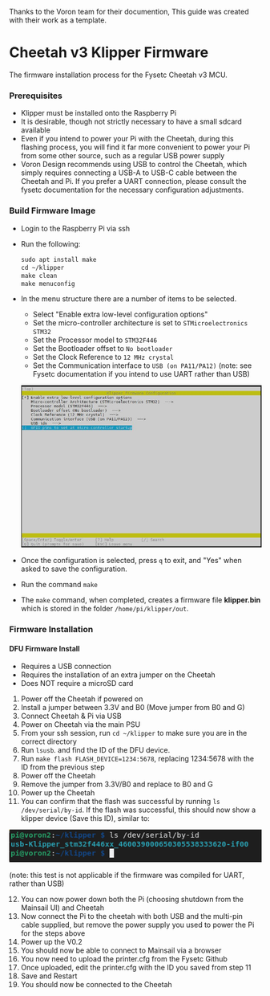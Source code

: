 Thanks to the Voron team for their documention,
This guide was created with their work as a template.

# Cheetah v3 Klipper Firmware

The firmware installation process for the Fysetc Cheetah v3 MCU.

### Prerequisites

* Klipper must be installed onto the Raspberry Pi
* It is desirable, though not strictly necessary to have a small sdcard available
* Even if you intend to power your Pi with the Cheetah, during this flashing process, you will find it far more convenient to power your Pi from some other source, such as a regular USB power supply
* Voron Design recommends using USB to control the Cheetah, which simply requires connecting a USB-A to USB-C cable between the Cheetah and Pi.  If you prefer a UART connection, please consult the fysetc documentation for the necessary configuration adjustments.

### Build Firmware Image

* Login to the Raspberry Pi via ssh
* Run the following:

   ```
   sudo apt install make
   cd ~/klipper
   make clean
   make menuconfig
   ```

* In the menu structure there are a number of items to be selected.
  * Select "Enable extra low-level configuration options"
  * Set the micro-controller architecture is set to `STMicroelectronics STM32`
  * Set the Processor model to `STM32F446`
  * Set the Bootloader offset to `No bootloader`
  * Set the Clock Reference to `12 MHz crystal`
  * Set the Communication interface to `USB (on PA11/PA12)`  (note: see Fysetc documentation if you intend to use UART rather than USB)

   ![](Images/makemenuconfig.jpg)

* Once the configuration is selected, press `q` to exit, and "Yes" when  asked to save the configuration.

* Run the command `make`
* The `make` command, when completed, creates a firmware file **klipper.bin** which is stored in the folder `/home/pi/klipper/out`.  


### Firmware Installation
#### DFU Firmware Install

* Requires a USB connection
* Requires the installation of an extra jumper on the Cheetah
* Does NOT require a microSD card

1. Power off the Cheetah if powered on
2. Install a jumper between 3.3V and B0 (Move jumper from B0 and G)
3. Connect Cheetah & Pi via USB
4. Power on Cheetah via the main PSU
5. From your ssh session, run `cd ~/klipper` to make sure you are in the correct directory
6. Run `lsusb`. and find the ID of the DFU device.
7. Run `make flash FLASH_DEVICE=1234:5678`, replacing 1234:5678 with the ID from the previous step
8. Power off the Cheetah
9. Remove the jumper from 3.3V/B0 and replace to B0 and G
10. Power up the Cheetah
11. You can confirm that the flash was successful by running `ls /dev/serial/by-id`.  If the flash was successful, this should now show a klipper device (Save this ID), similar to:
 
   ![](Images/stm32f446_id.png)

   (note: this test is not applicable if the firmware was compiled for UART, rather than USB)
   
12. You can now power down both the Pi (choosing shutdown from the Mainsail UI) and Cheetah
13. Now connect the Pi to the cheetah with both USB and the multi-pin cable supplied, but remove the power supply you used to power the Pi for the steps above
14. Power up the V0.2
15. You should now be able to connect to Mainsail via a browser
16. You now need to upload the printer.cfg from the Fysetc Github
17. Once uploaded, edit the printer.cfg with the ID you saved from step 11
18. Save and Restart
19. You should now be connected to the Cheetah

   
